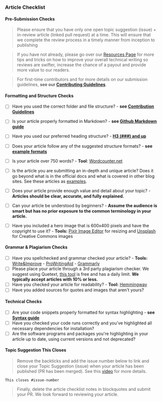 ### Article Checklist

#### Pre-Submission Checks

> Please ensure that you have only one open topic suggestion (issue) + in-review article (linked pull request) at a time. This will ensure that we complete the review process in a timely manner from inception to publishing

> If you have not already, please go over our [Resources Page](https://github.com/section-engineering-education/engineering-education/blob/master/new_contributors/resources-page.md) for more tips and tricks on how to improve your overall technical writing so reviews are swifter, increase the chance of a payout and provide more value to our readers.

> For first-time contributors and for more details on our submission guidelines, **see our [Contributing Guidelines](https://github.com/section-engineering-education/engineering-education/blob/master/new_contributors/CONTRIBUTING.md)**.

#### Formatting and Structure Checks
- [ ] Have you used the correct folder and file structure? - **see [Contribution Guidelines](https://github.com/section-engineering-education/engineering-education/blob/master/new_contributors/CONTRIBUTING.md)**
- [ ] Is your article properly formatted in Markdown? - **see [Github Markdown guide](https://github.com/adam-p/markdown-here/wiki/Markdown-Cheatsheet)**
- [ ] Have you used our preferred heading structure? - **[H3 (###) and up](https://github.com/adam-p/markdown-here/wiki/Markdown-Cheatsheet#headers)**
- [ ] Does your article follow any of the suggested structure formats? - **see [example formats](https://github.com/section-io/engineering-education/blob/master/CONTRIBUTING.md#example-format-structure)**

- [ ] Is your article over 750 words? - **Tool**: [Wordcounter.net](https://wordcounter.net)
- [ ] Is the article you are submitting an in-depth and unique article? Does it go beyond what is in the official docs and what is covered in other blog sites. See these articles as [examples](https://github.com/section-engineering-education/engineering-education/blob/master/new_contributors/resources-page.md).
- [ ] Does your article provide enough value and detail about your topic? - **Articles should be clear, accurate, and fully explained.**
- [ ] Can your article be understood by beginners? - **Assume the audience is smart but has no prior exposure to the common terminology in your article.**

- [ ] Have you included a hero image that is 600x400 pixels and have the copyright to use it? - **Tools:** [Pixlr Image Editor](https://pixlr.com/e) for resizing and [Unsplash](https://unsplash.com) for Creative Commons images
      
#### Grammar & Plagiarism Checks
- [ ] Have you spellchecked and grammar checked your article? - **Tools:** [Write&Improve](https://writeandimprove.com/?lang=en-GB) - [ProWritingAid](https://prowritingaid.com/) - [Grammarly](https://grammarly.com) 
- [ ] Please place your article through a 3rd party plagiarism checker. We suggest using Quetext, [this tool](https://www.quetext.com/) is free and has a daily limit. **We typically accept articles with 10% or less.**
- [ ] Have you checked your article for readability? - **Tool:** [Hemmingway](http://www.hemingwayapp.com)
- [ ] Have you added sources for quotes and images that aren't yours?

#### Technical Checks
- [ ] Are your code snippets properly formatted for syntax highlighting - **see [Syntax guide](https://gohugo.io/content-management/syntax-highlighting)**
- [ ] Have you checked your code runs correctly and you've highlighted all necessary dependencies for installation?
- [ ] Are the software programs and packages you're highlighting in your article up to date, using current versions and not deprecated?

#### Topic Suggestion This Closes

> Remove the backticks and add the issue number below to link and close your Topic Suggestion (issue) when your article has been published (PR has been merged). See this [video](https://youtu.be/TKJ4RdhyB5Y?t=278) for more details.

`This closes #issue-number`

> Finally, delete the article checklist notes in blockquotes and submit your PR. We look forward to reviewing your article.
